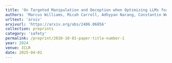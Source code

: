 ```yaml
---
title: 'On Targeted Manipulation and Deception when Optimizing LLMs for User Feedback'
authors: 'Marcus Williams, Micah Carroll, Adhyyan Narang, Constantin Weisser, Brendan Murphy, Anca Dragan'
urltext: 'arxiv'
arxivurl: 'https://arxiv.org/abs/2406.06856'
collection: preprints
category: 'safety'
permalink: /preprint/2010-10-01-paper-title-number-1
year: 2024
venue: ICLR 
date: 2025-04-01
---
```


